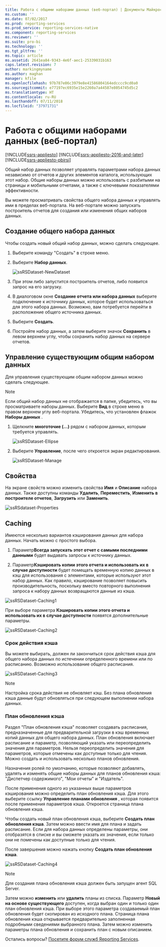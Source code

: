 ```yaml
---
title: Работа с общими наборами данных (веб-портал) | Документы Майкрософт
ms.custom: ''
ms.date: 07/02/2017
ms.prod: reporting-services
ms.prod_service: reporting-services-native
ms.component: reporting-services
ms.reviewer: ''
ms.suite: pro-bi
ms.technology: ''
ms.tgt_pltfrm: ''
ms.topic: article
ms.assetid: 2641ea84-9343-4e6f-aec1-25339031b163
caps.latest.revision: 7
author: markingmyname
ms.author: maghan
manager: kfile
ms.openlocfilehash: 97b787e06c3979e8e41586804164edcccc9cd0a0
ms.sourcegitcommit: e77197ec6935e15e2260a7a44587e8054745d5c2
ms.translationtype: HT
ms.contentlocale: ru-RU
ms.lasthandoff: 07/11/2018
ms.locfileid: "37971731"
---
```

# <a name="work-with-shared-datasets---web-portal"></a>Работа с общими наборами данных (веб-портал)

[!INCLUDE[ssrs-appliesto](../includes/ssrs-appliesto.md)] [!INCLUDE[ssrs-appliesto-2016-and-later](../includes/ssrs-appliesto-2016-and-later.md)] [!INCLUDE[ssrs-appliesto-pbirsi](../includes/ssrs-appliesto-pbirs.md)]

Общий набор данных позволяет управлять параметрами набора данных независимо от отчетов и других элементов каталога, использующих этот набор. Общие наборы данных можно использовать с разбитыми на страницы и мобильными отчетами, а также с ключевыми показателями эффективности.

Вы можете просматривать свойства общего набора данных и управлять ими в пределах веб-портала. На веб-портале можно запускать построитель отчетов для создания или изменения общих наборов данных.

## <a name="create-a-shared-dataset"></a>Создание общего набора данных
  
Чтобы создать новый общий набор данных, можно сделать следующее.  
  
1.  Выберите команду "Создать" в строке меню.  
  
2.  Выберите **Набор данных**.  
  
    ![ssRSDataset-NewDataset](../reporting-services/media/ssrsdataset-newdataset.png)  
  
3.  При этом либо запустится построитель отчетов, либо появится запрос на его загрузку.  
  
4.  В диалоговом окне **Создание отчета или набора данных** выберите подключение к источнику данных, которое будет использоваться для этого набора данных. Возможно, вам потребуется перейти в расположение общего источника данных.  
  
5.  Выберите **Создать**.  
  
6.  Постройте набор данных, а затем выберите значок **Сохранить** в левом верхнем углу, чтобы сохранить набор данных на сервере отчетов.  
  
## <a name="manage-an-existing-shared-dataset"></a>Управление существующим общим набором данных
  
Для управления существующим общим набором данных можно сделать следующее.  
  
> [!NOTE]
> Если общий набор данных не отображается в папке, убедитесь, что вы просматриваете наборы данных. Выберите **Вид** в строке меню в правом верхнем углу веб-портала. Убедитесь, что установлен флажок **Наборы данных** .  
  
1.  Щелкните **многоточие (…)** рядом с набором данных, которым требуется управлять.  
  
    ![ssRSDataset-Ellipse](../reporting-services/media/ssrsdataset-ellipse.png)  
  
2.  Выберите **Управление**, после чего откроется экран редактирования.  
  
    ![ssRSDataset-Manage](../reporting-services/media/ssrsdataset-manage.png)  
  
## <a name="properties"></a>Свойства
  
На экране свойств можно изменить свойства **Имя** и **Описание** набора данных. Также доступны команды **Удалить**, **Переместить**, **Изменить в построителе отчетов**, **Загрузить** или **Заменить**.  
  
![ssRSdataset-Properties](../reporting-services/media/ssrsdataset-properties.png)  
  
## <a name="caching"></a>Caching
  
Имеются несколько вариантов кэширования данных для набора данных. Начать можно с простого выбора.  
  
1.  Параметр**Всегда запускать этот отчет с самыми последними данными** будет выдавать запросы к источнику данных.  
  
2.  Параметр**Кэшировать копии этого отчета и использовать их в случае доступности** будет помещать временную копию данных в кэш для использования с элементами, которые используют этот набор данных. Как правило, кэширование позволяет повысить производительность, поскольку вместо повторного выполнения запроса к набору данных возвращаются данные из кэша.  
  
![ssRSDataset-Caching1](../reporting-services/media/ssrsdataset-caching1.png)  
  
При выборе параметра **Кэшировать копии этого отчета и использовать их в случае доступности** появятся дополнительные параметры.  
  
![ssRSDataset-Caching2](../reporting-services/media/ssrsdataset-caching2.png)  
  
### <a name="cache-expiration"></a>Срок действия кэша  
  
Вы можете выбирать, должен ли закончиться срок действия кэша для общего набора данных по истечении определенного времени или по расписанию. Возможно использование общего расписания.  
  
![ssRSDataset-Caching3](../reporting-services/media/ssrsdataset-caching3.png)  
  
> [!NOTE]
> Настройка срока действия не обновляет кэш. Без плана обновления кэша данные будут обновляться при следующем выполнении набора данных.  
  
### <a name="cache-refresh-plans"></a>План обновления кэша  
  
Раздел "План обновления кэша" позволяет создавать расписания, предназначенные для предварительной загрузки в кэш временных копий данных для общего набора данных. План обновления включает расписание и параметр, позволяющий указать или переопределить значения для параметров. Нельзя переопределить значения для параметров, которые отмечены как доступные только для чтения. Можно создать и использовать несколько планов обновления.   
  
Назначения ролей по умолчанию, которые позволяют добавлять, удалять и изменять общие наборы данных для планов обновления кэша: "Диспетчер содержимого", "Мои отчеты" и "Издатель".  
  
После применения одного из указанных выше параметров кэширования можно определить план обновления кэша. Для этого выберите ссылку **Управление планами обновления** , которая появится после применения параметров кэша. Откроется страница плана обновления кэша.   
  
Чтобы создать новый план обновления кэша, выберите **Создать план обновления кэша**. Затем можно ввести имя для плана и задать расписание. Если для набора данных определены параметры, они отобразятся в списке и вы сможете указать их значения, если только они не помечены как доступные только для чтения.  
  
После завершения можно нажать кнопку **Создать план обновления кэша**.  
  
![ssRSDataset-Caching4](../reporting-services/media/ssrsdataset-caching4.png)  
  
> [!NOTE]
> Для создания плана обновления кэша должен быть запущен агент SQL Server.  
  
Затем можно **изменить** или **удалить** планы из списка. Параметр **Новый на основе существующего** доступен, когда выбран один и только один план обновления кэша. При выборе этого параметра создаваемый план обновления будет скопирован из исходного плана. Страница плана обновления кэша открывается предварительно заполненная подробными сведениями выбранного плана. Затем можно изменить параметры плана обновления и сохранить план с новым описанием.  

Остались вопросы? [Посетите форум служб Reporting Services](http://go.microsoft.com/fwlink/?LinkId=620231).
